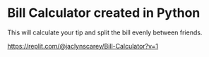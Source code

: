 # Bill Calculator created in Python

This will calculate your tip and split the bill evenly between friends.

https://replit.com/@jaclynscarey/Bill-Calculator?v=1
